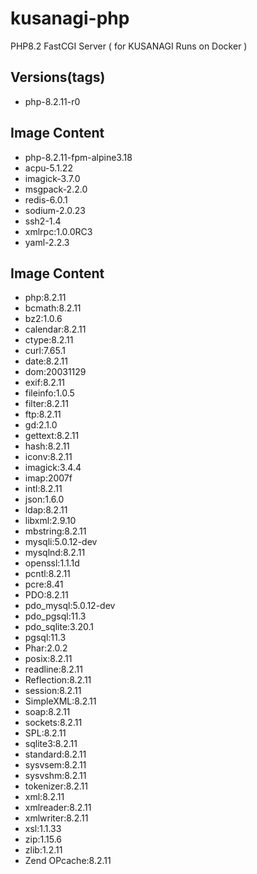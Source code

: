 # kusanagi-php
PHP8.2 FastCGI Server ( for KUSANAGI Runs on Docker )

## Versions(tags)
- php-8.2.11-r0

## Image Content
- php-8.2.11-fpm-alpine3.18
- acpu-5.1.22
- imagick-3.7.0
- msgpack-2.2.0
- redis-6.0.1
- sodium-2.0.23
- ssh2-1.4
- xmlrpc:1.0.0RC3
- yaml-2.2.3

## Image Content
- php:8.2.11
- bcmath:8.2.11
- bz2:1.0.6
- calendar:8.2.11
- ctype:8.2.11
- curl:7.65.1
- date:8.2.11
- dom:20031129
- exif:8.2.11
- fileinfo:1.0.5
- filter:8.2.11
- ftp:8.2.11
- gd:2.1.0
- gettext:8.2.11
- hash:8.2.11
- iconv:8.2.11
- imagick:3.4.4
- imap:2007f
- intl:8.2.11
- json:1.6.0
- ldap:8.2.11
- libxml:2.9.10
- mbstring:8.2.11
- mysqli:5.0.12-dev
- mysqlnd:8.2.11
- openssl:1.1.1d
- pcntl:8.2.11
- pcre:8.41
- PDO:8.2.11
- pdo_mysql:5.0.12-dev
- pdo_pgsql:11.3
- pdo_sqlite:3.20.1
- pgsql:11.3
- Phar:2.0.2
- posix:8.2.11
- readline:8.2.11
- Reflection:8.2.11
- session:8.2.11
- SimpleXML:8.2.11
- soap:8.2.11
- sockets:8.2.11
- SPL:8.2.11
- sqlite3:8.2.11
- standard:8.2.11
- sysvsem:8.2.11
- sysvshm:8.2.11
- tokenizer:8.2.11
- xml:8.2.11
- xmlreader:8.2.11
- xmlwriter:8.2.11
- xsl:1.1.33
- zip:1.15.6
- zlib:1.2.11
- Zend OPcache:8.2.11


